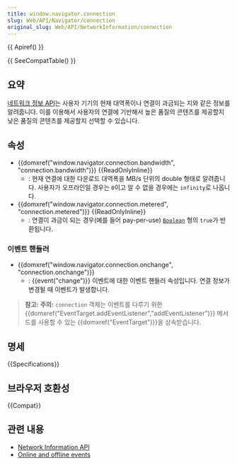 ```yaml
---
title: window.navigator.connection
slug: Web/API/Navigator/connection
original_slug: Web/API/NetworkInformation/connection
---
```


{{ Apiref() }}

{{ SeeCompatTable() }}

## 요약

[네트워크 정보 API](/ko/docs/WebAPI/Network_Information)는 사용자 기기의 현재 대역폭이나 연결이 과금되는 지와 같은 정보를 알려줍니다. 이를 이용해서 사용자의 연결에 기반해서 높은 품질의 콘텐츠를 제공할지 낮은 품질의 콘텐츠를 제공할지 선택할 수 있습니다.

## 속성

- {{domxref("window.navigator.connection.bandwidth", "connection.bandwidth")}} {{ReadOnlyInline}}
  - : 현재 연결에 대한 다운로드 대역폭을 MB/s 단위의 double 형태로 알려줍니다. 사용자가 오프라인일 경우는 `0`이고 알 수 없을 경우에는 `infinity`로 나옵니다.
- {{domxref("window.navigator.connection.metered", "connection.metered")}} {{ReadOnlyInline}}
  - : 연결이 과금이 되는 경우(예를 들어 pay-per-use) [`Boolean`](/ko/JavaScript/Reference/Global_Objects/Boolean) 형의 `true`가 반환됩니다.

### 이벤트 핸들러

- {{domxref("window.navigator.connection.onchange", "connection.onchange")}}
  - : {{event("change")}} 이벤트에 대한 이벤트 핸들러 속성입니다. 연결 정보가 변경될 때 이벤트가 발생합니다.

> **참고:** **주의:** `connection` 객체는 이벤트를 다루기 위한 {{domxref("EventTarget.addEventListener","addEventListener")}} 메서드를 사용할 수 있는 {{domxref("EventTarget")}}을 상속받습니다.

## 명세

{{Specifications}}

## 브라우저 호환성

{{Compat}}

## 관련 내용

- [Network Information API](/ko/docs/WebAPI/Network_Information)
- [Online and offline events](/ko/Online_and_offline_events)
